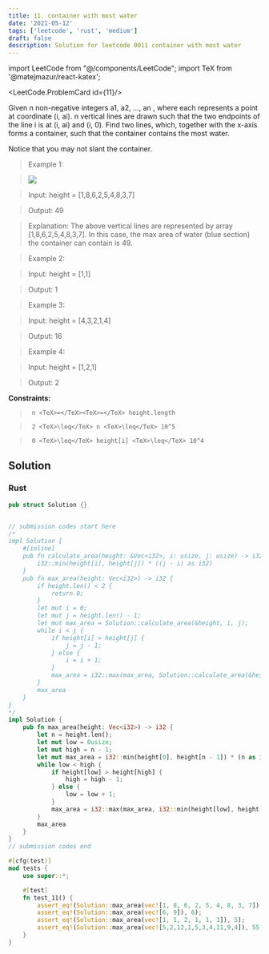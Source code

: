 ```yaml
---
title: 11. container with most water
date: '2021-05-12'
tags: ['leetcode', 'rust', 'medium']
draft: false
description: Solution for leetcode 0011 container with most water
---
```

import LeetCode from "@/components/LeetCode";
import TeX from '@matejmazur/react-katex';

<LeetCode.ProblemCard id={11}/>
 

  Given n non-negative integers a1, a2, ..., an , where each represents a point at coordinate (i, ai). n vertical lines are drawn such that the two endpoints of the line i is at (i, ai) and (i, 0). Find two lines, which, together with the x-axis forms a container, such that the container contains the most water.

  Notice that you may not slant the container.

   

 >   Example 1:

 >   ![](https://s3-lc-upload.s3.amazonaws.com/uploads/2018/07/17/question_11.jpg)

 >   Input: height <TeX>=</TeX> [1,8,6,2,5,4,8,3,7]

 >   Output: 49

 >   Explanation: The above vertical lines are represented by array [1,8,6,2,5,4,8,3,7]. In this case, the max area of water (blue section) the container can contain is 49.

  

 >   Example 2:

  

 >   Input: height <TeX>=</TeX> [1,1]

 >   Output: 1

  

 >   Example 3:

  

 >   Input: height <TeX>=</TeX> [4,3,2,1,4]

 >   Output: 16

  

 >   Example 4:

  

 >   Input: height <TeX>=</TeX> [1,2,1]

 >   Output: 2

  

   

  **Constraints:**

  

 >   	n <TeX>=</TeX><TeX>=</TeX> height.length

 >   	2 <TeX>\leq</TeX> n <TeX>\leq</TeX> 10^5

 >   	0 <TeX>\leq</TeX> height[i] <TeX>\leq</TeX> 10^4


## Solution
### Rust
```rust
pub struct Solution {}


// submission codes start here
/*
impl Solution {
    #[inline]
    pub fn calculate_area(height: &Vec<i32>, i: usize, j: usize) -> i32 {
        i32::min(height[i], height[j]) * ((j - i) as i32)
    }
    pub fn max_area(height: Vec<i32>) -> i32 {
        if height.len() < 2 {
            return 0;
        }
        let mut i = 0;
        let mut j = height.len() - 1;
        let mut max_area = Solution::calculate_area(&height, i, j);
        while i < j {
            if height[i] > height[j] {
                j = j - 1;
            } else {
                i = i + 1;
            }
            max_area = i32::max(max_area, Solution::calculate_area(&height, i, j));
        }
        max_area
    }
}
*/
impl Solution {
    pub fn max_area(height: Vec<i32>) -> i32 {
        let n = height.len();
        let mut low = 0usize;
        let mut high = n - 1;
        let mut max_area = i32::min(height[0], height[n - 1]) * (n as i32 - 1 - 0);
        while low < high {
            if height[low] > height[high] {
                high = high - 1;
            } else {
                low = low + 1;
            }
            max_area = i32::max(max_area, i32::min(height[low], height[high]) * (high as i32 - low as i32));
        }
        max_area
    }
}
// submission codes end

#[cfg(test)]
mod tests {
    use super::*;

    #[test]
    fn test_11() {
        assert_eq!(Solution::max_area(vec![1, 8, 6, 2, 5, 4, 8, 3, 7]), 49);
        assert_eq!(Solution::max_area(vec![6, 9]), 6);
        assert_eq!(Solution::max_area(vec![1, 1, 2, 1, 1, 1]), 5);
        assert_eq!(Solution::max_area(vec![5,2,12,1,5,3,4,11,9,4]), 55);
    }
}

```
